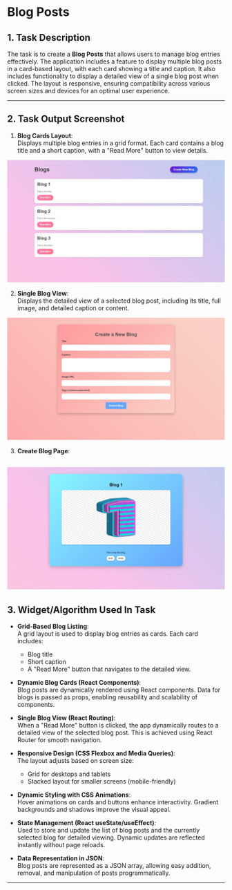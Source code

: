 # Blog Posts

## 1. Task Description

The task is to create a **Blog Posts** that allows users to manage blog entries effectively. The application includes a feature to display multiple blog posts in a card-based layout, with each card showing a title and caption. It also includes functionality to display a detailed view of a single blog post when clicked. The layout is responsive, ensuring compatibility across various screen sizes and devices for an optimal user experience.

---

## 2. Task Output Screenshot

1. **Blog Cards Layout**:  
   Displays multiple blog entries in a grid format. Each card contains a blog title and a short caption, with a "Read More" button to view details.

![Task Output Screenshot 1](./1.jpeg)

2. **Single Blog View**:  
   Displays the detailed view of a selected blog post, including its title, full image, and detailed caption or content.

![Task Output Screenshot 2](./2.jpeg)

3. **Create Blog Page**:  
   
![Task Output Screenshot 3](./3.jpeg)
---

## 3. Widget/Algorithm Used In Task

- **Grid-Based Blog Listing**:  
  A grid layout is used to display blog entries as cards. Each card includes:
  - Blog title
  - Short caption
  - A "Read More" button that navigates to the detailed view.

- **Dynamic Blog Cards (React Components)**:  
  Blog posts are dynamically rendered using React components. Data for blogs is passed as props, enabling reusability and scalability of components.

- **Single Blog View (React Routing)**:  
  When a "Read More" button is clicked, the app dynamically routes to a detailed view of the selected blog post. This is achieved using React Router for smooth navigation.

- **Responsive Design (CSS Flexbox and Media Queries)**:  
  The layout adjusts based on screen size:
  - Grid for desktops and tablets
  - Stacked layout for smaller screens (mobile-friendly)

- **Dynamic Styling with CSS Animations**:  
  Hover animations on cards and buttons enhance interactivity. Gradient backgrounds and shadows improve the visual appeal.

- **State Management (React useState/useEffect)**:  
  Used to store and update the list of blog posts and the currently selected blog for detailed viewing. Dynamic updates are reflected instantly without page reloads.


- **Data Representation in JSON**:  
  Blog posts are represented as a JSON array, allowing easy addition, removal, and manipulation of posts programmatically.

---
